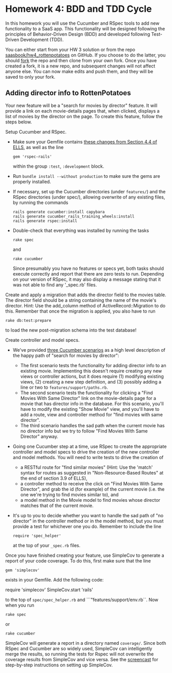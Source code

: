 Homework 4: BDD and TDD Cycle
=============================

In this homework you will use the Cucumber and RSpec tools to add new
functionality to a SaaS app. This functionality will be designed following the
principles of Behavior-Driven Design (BDD) and developed following Test-Driven
Development (TDD).

You can either start from your HW 3 solution or from the repo
[saasbook/hw4_rottenpotatoes](https://github.com/saasbook/hw4_rottenpotatoes) on
GitHub. If you choose to do the latter, you should
[fork](https://help.github.com/articles/fork-a-repo) the repo and then clone
from your own fork. Once you have created a fork, it is a new repo, and
subsequent changes will not affect anyone else. You can now make edits and push
them, and they will be saved to only your fork.

Adding director info to RottenPotatoes
--------------------------------------

Your new feature will be a "search for movies by director" feature. It will
provide a link on each movie-details pages that, when clicked, displays a list
of movies by the director on the page. To create this feature, follow the steps
below.

Setup Cucumber and RSpec.

*   Make sure your Gemfile contains [these changes from Section 4.4 of
    ELLS](http://pastebin.com/HnHbnaZD), as well as the line

        gem 'rspec-rails'

    within the group ```:test```, ```:development``` block.

*   Run ```bundle install --without production``` to make sure the gems are
    properly installed.

*   If necessary, set up the Cucumber directories (under ```features/```)
    and the RSpec directories (under spec/), allowing overwrite of any
    existing files, by running the commands

        rails generate cucumber:install capybara
        rails generate cucumber_rails_training_wheels:install
        rails generate rspec:install

*   Double-check that everything was installed by running the tasks

        rake spec

    and

        rake cucumber

    Since presumably you have no features or specs yet, both tasks should
    execute correctly and report that there are zero tests to run. Depending
    on your version of RSpec, it may also display a message stating that it
    was not able to find any '_spec.rb' files.

Create and apply a migration that adds the director field to the movies table.
The director field should be a string containing the name of the movie's
director.  Hint: Use the add_column method of ActiveRecord::Migration to do
this.  Remember that once the migration is applied, you also have to run

    rake db:test:prepare

to load the new post-migration schema into the test database!

Create controller and model specs.

*   We've provided [three Cucumber scenarios](http://pastebin.com/L6FYWyV7)
    as a high level description of the happy path of "search for movies by
    director":
    +   The first scenario tests the functionality for adding director info
        to an existing movie. Implementing this doesn't require creating any
        new views or controller actions, but it does require (1) modifying
        existing views, (2) creating a new step definition, and (3) possibly
        adding a line or two to ```features/support/paths.rb```.
    +   The second scenario tests the functionality for clicking a "Find
        Movies With Same Director" link on the movie-details page for a
        movie that has director info in the database. For this scenario,
        you'll have to modify the existing "Show Movie" view, and you'll
        have to add a route, view and controller method for "find movies
        with same director".
    +   The third scenario handles the sad path when the current movie has
        no director info but we try to follow "Find Movies With Same
        Director" anyway.

*   Going one Cucumber step at a time, use RSpec to create the appropriate
    controller and model specs to drive the creation of the new controller
    and model methods. You will need to write tests to drive the creation of
    +   a RESTful route for "find similar movies" (Hint: Use the 'match'
        syntax for routes as suggested in "Non-Resource-Based Routes" at the
        end of section 3.9 of ELLS),
    +   a controller method to receive the click on "Find Movies With Same
        Director", and grab the id (for example) of the current movie (i.e.
        the one we're trying to find movies similar to), and
    +   a model method in the Movie model to find movies whose director
        matches that of the current movie.

*   It's up to you to decide whether you want to handle the sad path of "no
    director" in the controller method or in the model method, but you must
    provide a test for whichever one you do. Remember to include the line

        require 'spec_helper'

    at the top of your ```_spec.rb``` files.

Once you have finished creating your feature, use SimpleCov to generate a report
of your code coverage. To do this, first make sure that the line

    gem 'simplecov'

exists in your Gemfile. Add the following code:

  require 'simplecov'
  SimpleCov.start 'rails'

to the top of ```spec/spec_helper.rb``` and ```"features/support/env.rb``. Now
when you run

    rake spec

or

    rake cucumber

SimpleCov will generate a report in a directory named ```coverage/```. Since
both RSpec and Cucumber are so widely used, SimpleCov can intelligently merge
the results, so running the tests for Rspec will not overwrite the coverage
results from SimpleCov and vice versa. See the
[screencast](http://vimeo.com/34754907) for step-by-step instructions on setting
up SimpleCov.
